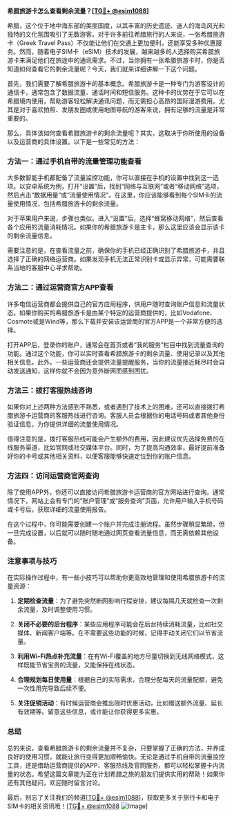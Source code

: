 **希腊旅游卡怎么查看剩余流量？[[TG💪+ @esim1088](https://t.me/s/esim1088)]**

希腊，这个位于地中海东部的美丽国度，以其丰富的历史遗迹、迷人的海岛风光和独特的文化氛围吸引了无数游客。对于许多前往希腊旅行的人来说，一张希腊旅游卡（Greek Travel Pass）不仅能让他们在交通上更加便利，还能享受多种优惠服务。然而，随着电子SIM卡（eSIM）技术的发展，越来越多的人选择购买希腊旅游卡来满足他们在旅途中的通讯需求。不过，当你拥有一张希腊旅游卡时，你是否知道如何查看它的剩余流量呢？今天，我们就来详细讲解一下这个问题。

首先，我们需要了解希腊旅游卡的基本概念。希腊旅游卡是一种专门为游客设计的通信卡，通常包含了数据流量、通话时间和短信服务。这种卡的优势在于它可以在希腊境内使用，帮助游客轻松解决通讯问题，而无需担心高昂的国际漫游费用。尤其是对于喜欢拍照、发朋友圈或使用地图导航的游客来说，拥有足够的流量是非常重要的。

那么，具体该如何查看希腊旅游卡的剩余流量呢？其实，这取决于你所使用的设备以及运营商的具体设置。以下是一些常见的方法：

### 方法一：通过手机自带的流量管理功能查看

大多数智能手机都配备了流量监控功能，你可以直接在手机的设置中找到这一选项。以安卓系统为例，打开“设置”后，找到“网络与互联网”或者“移动网络”选项，然后点击“数据用量”或“流量使用情况”。在这里，你应该能够看到每个SIM卡的流量使用情况，包括希腊旅游卡的剩余流量。

对于苹果用户来说，步骤也类似。进入“设置”后，选择“蜂窝移动网络”，然后查看各个应用的流量消耗情况。如果你的希腊旅游卡是主卡，那么这里应该会显示该卡的剩余流量信息。

需要注意的是，在查看流量之前，确保你的手机已经正确识别了希腊旅游卡，并且选择了正确的网络运营商。如果发现手机无法正常识别卡或显示异常，可能需要联系当地的客服中心寻求帮助。

### 方法二：通过运营商官方APP查看

许多电信运营商都会提供自己的官方应用程序，供用户随时查询账户信息和流量状态。如果你购买的希腊旅游卡是由某个特定的运营商提供的，比如Vodafone、Cosmote或是Wind等，那么下载并安装该运营商的官方APP是一个非常方便的选择。

打开APP后，登录你的账户，通常会在首页或者“我的服务”栏目中找到流量查询的功能。通过这个功能，你可以实时查看希腊旅游卡的剩余流量、使用记录以及其他相关信息。此外，一些运营商还会提供流量提醒服务，当你的流量接近耗尽时会自动发送通知，这样你就不会因为意外断网而感到困扰。

### 方法三：拨打客服热线咨询

如果你对上述两种方法感到不熟悉，或者遇到了技术上的困难，还可以直接拨打希腊旅游卡运营商的客服热线进行咨询。客服人员会根据你的电话号码或者其他身份验证信息，为你提供详细的流量使用情况。

值得注意的是，拨打客服热线可能会产生额外的费用，因此建议优先选择免费的在线服务渠道，比如官网或社交媒体平台。同时，为了提高沟通效率，最好提前准备好你的卡号或其他相关资料，以便客服能够快速定位到你的账户信息。

### 方法四：访问运营商官网查询

除了使用APP外，你还可以直接访问希腊旅游卡运营商的官方网站进行查询。通常情况下，网站上会有专门的“账户管理”或“服务查询”页面，允许用户输入手机号码或卡号后，获取详细的流量使用报告。

在这个过程中，你可能需要创建一个账户并完成注册流程。虽然步骤稍显繁琐，但一旦完成设置，以后就可以随时随地通过网页查看流量信息，而无需依赖其他设备。

### 注意事项与技巧

在实际操作过程中，有一些小技巧可以帮助你更高效地管理和使用希腊旅游卡的流量资源：

1. **定期检查流量**：为了避免突然断网影响行程安排，建议每隔几天就检查一次剩余流量，及时调整使用习惯。
   
2. **关闭不必要的后台程序**：某些应用程序可能会在后台持续消耗流量，比如社交媒体、新闻客户端等。在不需要这些功能的时候，记得手动关闭它们以节省流量。

3. **利用Wi-Fi热点补充流量**：在有Wi-Fi覆盖的地方尽量切换到无线网络模式，这样既能节省宝贵的流量，又能保持在线状态。

4. **合理规划每日使用量**：根据自己的实际需求，合理分配每天的流量配额，避免一次性用完导致后续不便。

5. **关注促销活动**：有时候运营商会推出限时优惠活动，比如赠送额外流量、延长有效期等。留意这些信息，或许能让你获得更多实惠。

### 总结

总的来说，查看希腊旅游卡的剩余流量并不复杂，只要掌握了正确的方法，并养成良好的使用习惯，就能让旅行变得更加顺畅愉快。无论是通过手机自带的流量监控工具，还是借助运营商提供的APP、客服热线及官网服务，都可以轻松掌握卡内流量的状态。希望这篇文章能为正在计划希腊之旅的朋友们提供实用的帮助！如果你还有其他疑问，欢迎随时留言讨论。

最后，别忘了关注我们的频道[[TG💪+ @esim1088](https://t.me/s/esim1088)]，获取更多关于旅行卡和电子SIM卡的相关资讯哦！[[TG💪+ @esim1088](https://t.me/s/esim1088) ![Image](https://i.postimg.cc/4NQfJmqS/Snipaste-2025-05-13-00-14-12.png)]